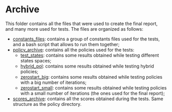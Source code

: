 # Archive
This folder contains all the files that were used to create the final report, and many more used for tests. The files are organized as follows:
- [constants_files](./constants_files/): contains a group of constants files used for the tests, and a bash script that allows to run them together;
- [policy_archive](./policy_archive/): contains all the policies used for the tests:
  - [test_states](./policy_archive/test_states/): contains some results obtained while testing different states spaces;
  - [hybrid_pol](./policy_archive/hybrid_pol/): contains some results obtained while testing hybrid policies;
  - [zerostart_big](./policy_archive/zerostart_big/): contains some results obtained while testing policies with a big number of iterations;
  - [zerostart_small](./policy_archive/zerostart_small/): contains some results obtained while testing policies with a small number of iterations (the ones used for the final report);
- [scores_archive](./scores_archive/): contains all the scores obtained during the tests. Same structure as the policy directory.
